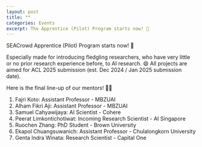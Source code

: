 ```yaml
---
layout: post
title: ""
categories: Events
excerpt: The Apprentice (Pilot) Program starts now! 💪 
---
```


SEACrowd Apprentice (Pilot) Program starts now! 💪 

Especially made for introducing fledgling researchers, who have very little or no prior research experience before, to AI research. 😄
All projects are aimed for ACL 2025 submission (est. Dec 2024 / Jan 2025 submission date).

Here is the final line-up of our mentors! 🧑‍🏫

1. Fajri Koto: Assistant Professor - MBZUAI
2. Alham Fikri Aji: Assistant Professor - MBZUAI
3. Samuel Cahyawijaya: AI Scientist - Cohere
4. Peerat Limkontichotiwat: Incoming Research Scientist - AI Singapore
5. Ruochen Zhang: PhD Student - Brown University
6. Ekapol Chuangsuwanich: Assistant Professor - Chulalongkorn University
7. Genta Indra Winata: Research Scientist - Capital One
